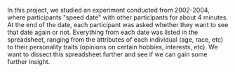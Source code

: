 In this project, we studied an experiment conducted from 2002-2004, where participants "speed date" with other participants for about 4 minutes. At the end of the date, each participant was asked whether they want to see that date again or not. Everything from each date was listed in the spreadsheet, ranging from the attributes of each individual (age, race, etc) to their personality traits (opinions on certain hobbies, interests, etc). We want to dissect this spreadsheet further and see if we can gain some further insight. 
